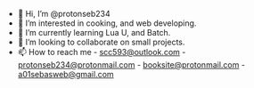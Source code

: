 - 👋 Hi, I’m @protonseb234
- 👀 I’m interested in cooking, and web developing.
- 🌱 I’m currently learning Lua U, and Batch.
- 💞️ I’m looking to collaborate on small projects.
- 📫 How to reach me - scc593@outlook.com - protonseb234@protonmail.com - booksite@protonmail.com - a01sebasweb@gmail.com

<!---
protonseb234/protonseb234 is a ✨ special ✨ repository because its `README.md` (this file) appears on your GitHub profile.
You can click the Preview link to take a look at your changes.
--->
